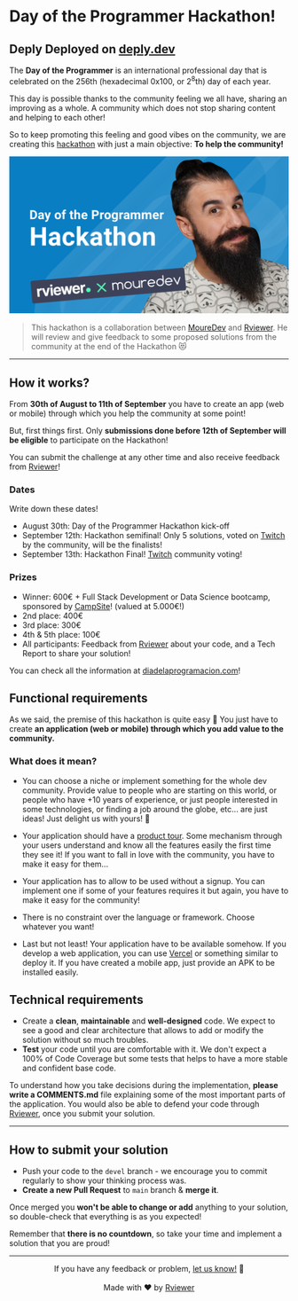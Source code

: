 # Day of the Programmer Hackathon!

## Deply Deployed on [deply.dev](https://deply.dev)

The **Day of the Programmer** is an international professional day that is celebrated on the 256th (hexadecimal 0x100,
or 2<sup>8</sup>th)
day of each year.

This day is possible thanks to the community feeling we all have, sharing an improving as a whole. A community which
does not stop sharing content and helping to each other!

So to keep promoting this feeling and good vibes on the community, we are creating this
[hackathon](https://diadelaprogramacion.com/) with just a main objective: **To help the community!**

![Brais Moure Challenge card](./.github/assets/mouredev_hackathon.png)
> This hackathon is a collaboration between [MoureDev](https://www.twitch.tv/mouredev) and
> [Rviewer](https://rviewer.io). He will review and give feedback to some proposed solutions from the community at the
> end of the Hackathon 😻

---

## How it works?

From **30th of August to 11th of September** you have to create an app (web or mobile) through which you help the
community at some point!

But, first things first. Only **submissions done before 12th of September will be eligible** to participate on the
Hackathon!

You can submit the challenge at any other time and also receive feedback from [Rviewer](https://rviewer.io)!

### Dates

Write down these dates!

* August 30th: Day of the Programmer Hackathon kick-off
* September 12th: Hackathon semifinal! Only 5 solutions, voted on [Twitch](https://www.twitch.tv/mouredev) by the
  community, will be the finalists!
* September 13th: Hackathon Final! [Twitch](https://www.twitch.tv/mouredev) community voting!

### Prizes

* Winner: 600€ + Full Stack Development or Data Science bootcamp, sponsored by [CampSite](https://campsite.academy/)!
  (valued at 5.000€!)
* 2nd place: 400€
* 3rd place: 300€
* 4th & 5th place: 100€
* All participants: Feedback from [Rviewer](https://rviewer.io) about your code, and a Tech Report to share your
  solution!

You can check all the information at [diadelaprogramacion.com](diadelaprogramacion.com)!

## Functional requirements

As we said, the premise of this hackathon is quite easy 🫣 You just have to create **an application (web or mobile)
through which you add value to the community.**

### What does it mean?

* You can choose a niche or implement something for the whole dev community. Provide value to people who are starting on
  this world, or people who have +10 years of experience, or just people interested in some technologies, or finding a
  job around the globe, etc... are just ideas! Just delight us with yours! 🤩

* Your application should have a [product tour](https://userguiding.com/blog/product-tour/). Some mechanism through your
  users understand and know all the features easily the first time they see it! If you want to fall in love with the
  community, you have to make it easy for them...

* Your application has to allow to be used without a signup. You can implement one if some of your features requires it
  but again, you have to make it easy for the community!

* There is no constraint over the language or framework. Choose whatever you want!

* Last but not least! Your application have to be available somehow. If you develop a web application, you can use
  [Vercel](https://vercel.com) or something similar to deploy it. If you have created a mobile app, just provide an APK
  to be installed easily.

## Technical requirements

* Create a **clean**, **maintainable** and **well-designed** code. We expect to see a good and clear architecture that
  allows to add or modify the solution without so much troubles.
* **Test** your code until you are comfortable with it. We don't expect a 100% of Code Coverage but some tests that
  helps to have a more stable and confident base code.

To understand how you take decisions during the implementation, **please write a COMMENTS.md** file explaining some of
the most important parts of the application. You would also be able to defend your code through
[Rviewer](https://rviewer.io), once you submit your solution.

---

## How to submit your solution

* Push your code to the `devel` branch - we encourage you to commit regularly to show your thinking process was.
* **Create a new Pull Request** to `main` branch & **merge it**.

Once merged you **won't be able to change or add** anything to your solution, so double-check that everything is as you
expected!

Remember that **there is no countdown**, so take your time and implement a solution that you are proud!

--- 

<p align="center">
  If you have any feedback or problem, <a href="mailto:help@rviewer.io">let us know!</a> 🤘
  <br><br>
  Made with ❤️ by <a href="https://rviewer.io">Rviewer</a>
</p>
